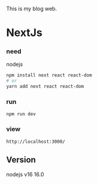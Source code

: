 This is my blog web.

# NextJs

### need

nodejs

```bash
npm install next react react-dom
# or
yarn add next react react-dom
```

### run

`npm run dev`

### view

`http://localhost:3000/`

## Version

nodejs v16 16.0